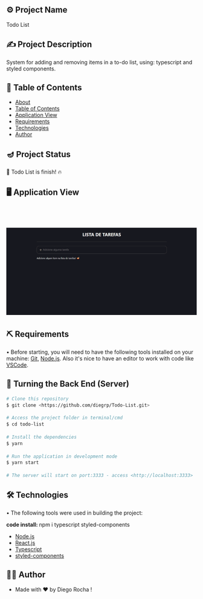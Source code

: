 ## ⚙️ Project Name <a name = "projectname" ></a>

<p align="left">Todo List</p>

## ✍️ Project Description

<p align="left">System for adding and removing items in a to-do list, using: typescript and styled components.</p>

## 🏁 Table of Contents <a name = "table-of-contents" ></a>

- [About](#projectname)
- [Table of Contents](#table-of-contents)
- [Application View](#application-view)
- [Requirements](#requirements)
- [Technologies](#technologies)
- [Author](#author)

## 🪔 Project Status 

<p align="left"> 
  🚀 Todo List is finish! 🔥
</p>

## 🖥️ Application View <a name = "application-view" ></a>

<br/>
<h1 align="center">
  <img alt="photo gallery" src="./public/images/assets/todo-list.gif" />
</h1>

## ⛏️ Requirements <a name = "requirements" ></a>

• Before starting, you will need to have the following tools installed on your machine:
[Git](https://git-scm.com), [Node.js](https://nodejs.org/en/). 
Also it's nice to have an editor to work with code like [VSCode](https://code.visualstudio.com/).

## 🎲 Turning the Back End (Server)

```bash
# Clone this repository
$ git clone <https://github.com/diegrp/Todo-List.git>

# Access the project folder in terminal/cmd
$ cd todo-list

# Install the dependencies
$ yarn

# Run the application in development mode
$ yarn start

# The server will start on port:3333 - access <http://localhost:3333>
```

## 🛠️ Technologies <a name = "technologies" ></a>

• The following tools were used in building the project: 

<b>code install: </b>npm i typescript styled-components

- [Node.js](https://nodejs.org/en/)
- [React.js](https://pt-br.reactjs.org/)
- [Typescript](https://www.npmjs.com/package/typescript)
- [styled-components](https://styled-components.com)

## 👨‍💼 Author <a name = "author" ></a>

- Made with ❤️ by Diego Rocha !